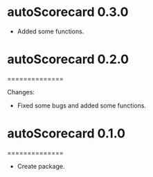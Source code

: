 # autoScorecard 0.3.0

* Added some functions.




# autoScorecard 0.2.0 
============== 

Changes: 

* Fixed some bugs and added some functions. 

# autoScorecard 0.1.0 
============== 


* Create package.
